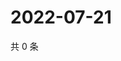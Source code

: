 # 2022-07-21

共 0 条

<!-- BEGIN WEIBO -->
<!-- 最后更新时间 Thu Jul 21 2022 14:20:26 GMT+0800 (China Standard Time) -->

<!-- END WEIBO -->
